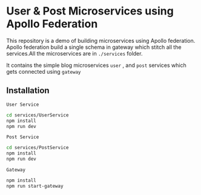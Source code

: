 # User & Post Microservices using Apollo Federation

This repository is a demo of building microservices using Apollo federation. Apollo federation build a single schema in gateway which stitch all the services.All the microservices are in `./services` folder.

It contains the simple blog microservices `user` , and `post` services which gets connected using `gateway`

## Installation

`User Service`

```bash
cd services/UserService
npm install
npm run dev
```

`Post Service`

```bash
cd services/PostService
npm install
npm run dev
```

` Gateway `

```bash
npm install
npm run start-gateway
```

